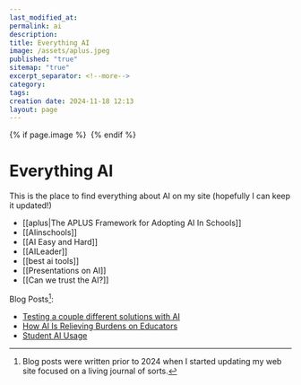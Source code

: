 ```yaml
---
last_modified_at: 
permalink: ai
description: 
title: Everything AI
image: /assets/aplus.jpeg
published: "true"
sitemap: "true"
excerpt_separator: <!--more-->
category: 
tags: 
creation date: 2024-11-18 12:13
layout: page
---
```



{% if page.image %} <img src="{{ page.image }}" alt=""> {% endif %}

# Everything AI
This is the place to find everything about AI on my site (hopefully I can keep it updated!)

- [[aplus|The APLUS Framework for Adopting AI In Schools]]
- [[AIinschools]]
- [[AI Easy and Hard]]
- [[AILeader]]
- [[best ai tools]]
- [[Presentations on AI]]
- [[Can we trust the AI?]]

Blog Posts[^1]: 
- [Testing a couple different solutions with AI](https://jethro.site/podcast/2023/12/22/testing-a-couple-different-solutions-with-ai/)
- [How AI Is Relieving Burdens on Educators](https://jethro.site/2023/12/12/how-ai-is-relieving-burdens-on-educators/)
- [Student AI Usage](https://jethro.site/2023/11/13/student-ai-usage/)
[^1]: Blog posts were written prior to 2024 when I started updating my web site focused on a living journal of sorts.
